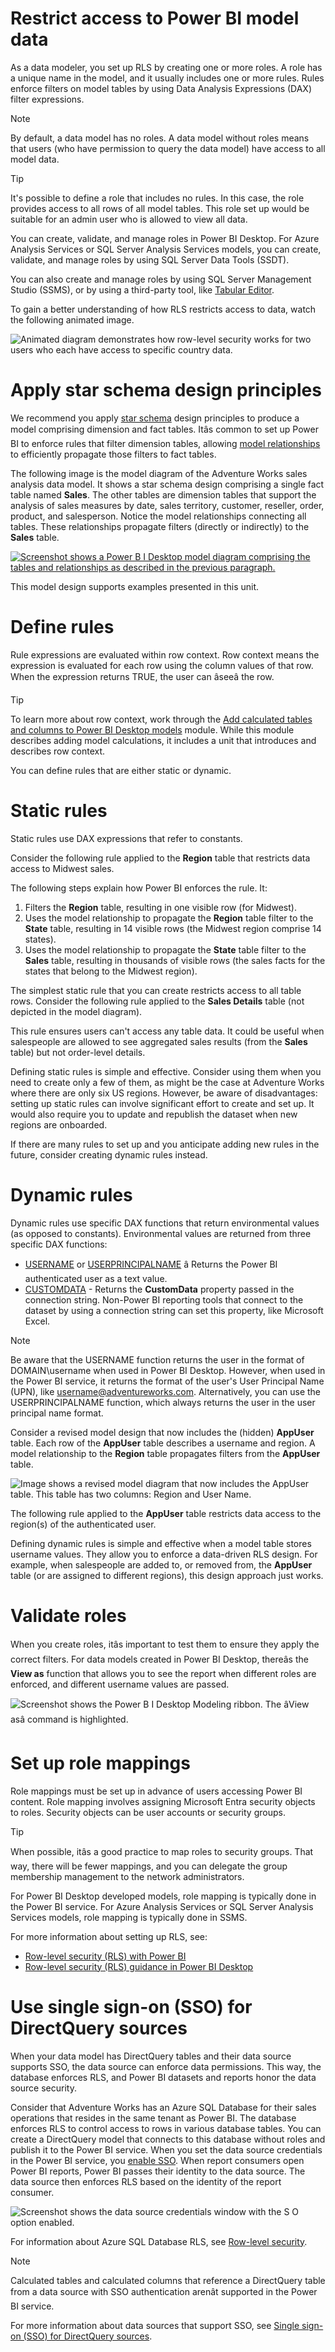 
# 
# Restrict access to Power BI model data

As a data modeler, you set up RLS by creating one or more roles. A role has a unique name in the model, and it usually includes one or more rules. Rules enforce filters on model tables by using Data Analysis Expressions (DAX) filter expressions.

Note

By default, a data model has no roles. A data model without roles means that users (who have permission to query the data model) have access to all model data.

Tip

It's possible to define a role that includes no rules. In this case, the role provides access to all rows of all model tables. This role set up would be suitable for an admin user who is allowed to view all data.

You can create, validate, and manage roles in Power BI Desktop. For Azure Analysis Services or SQL Server Analysis Services models, you can create, validate, and manage roles by using SQL Server Data Tools (SSDT).

You can also create and manage roles by using SQL Server Management Studio (SSMS), or by using a third-party tool, like [Tabular Editor](https://tabulareditor.com/).

To gain a better understanding of how RLS restricts access to data, watch the following animated image.

![Animated diagram demonstrates how row-level security works for two users who each have access to specific country data.](../../wwl-data-ai/enforce-power-bi-model-security/media/introduce-row-level-security.gif)

## 
# Apply star schema design principles

We recommend you apply [star schema](/en-us/power-bi/guidance/star-schema) design principles to produce a model comprising dimension and fact tables. Itâs common to set up Power BI to enforce rules that filter dimension tables, allowing [model relationships](/en-us/power-bi/transform-model/desktop-relationships-understand) to efficiently propagate those filters to fact tables.

The following image is the model diagram of the Adventure Works sales analysis data model. It shows a star schema design comprising a single fact table named **Sales**. The other tables are dimension tables that support the analysis of sales measures by date, sales territory, customer, reseller, order, product, and salesperson. Notice the model relationships connecting all tables. These relationships propagate filters (directly or indirectly) to the **Sales** table.

[![Screenshot shows a Power B I Desktop model diagram comprising the tables and relationships as described in the previous paragraph.](../../wwl-data-ai/enforce-power-bi-model-security/media/model-diagram-star-schema.png)](../../wwl-data-ai/enforce-power-bi-model-security/media/model-diagram-star-schema.png#lightbox)

This model design supports examples presented in this unit.

## 
# Define rules

Rule expressions are evaluated within row context. Row context means the expression is evaluated for each row using the column values of that row. When the expression returns TRUE, the user can âseeâ the row.

Tip

To learn more about row context, work through the [Add calculated tables and columns to Power BI Desktop models](/en-us/training/modules/dax-power-bi-add-calculated-tables/) module. While this module describes adding model calculations, it includes a unit that introduces and describes row context.

You can define rules that are either static or dynamic.

### 
# Static rules

Static rules use DAX expressions that refer to constants.

Consider the following rule applied to the **Region** table that restricts data access to Midwest sales.

The following steps explain how Power BI enforces the rule. It:

1. Filters the **Region** table, resulting in one visible row (for Midwest).
2. Uses the model relationship to propagate the **Region** table filter to the **State** table, resulting in 14 visible rows (the Midwest region comprise 14 states).
3. Uses the model relationship to propagate the **State** table filter to the **Sales** table, resulting in thousands of visible rows (the sales facts for the states that belong to the Midwest region).

The simplest static rule that you can create restricts access to all table rows. Consider the following rule applied to the **Sales Details** table (not depicted in the model diagram).

This rule ensures users can't access any table data. It could be useful when salespeople are allowed to see aggregated sales results (from the **Sales** table) but not order-level details.

Defining static rules is simple and effective. Consider using them when you need to create only a few of them, as might be the case at Adventure Works where there are only six US regions. However, be aware of disadvantages: setting up static rules can involve significant effort to create and set up. It would also require you to update and republish the dataset when new regions are onboarded.

If there are many rules to set up and you anticipate adding new rules in the future, consider creating dynamic rules instead.

### 
# Dynamic rules

Dynamic rules use specific DAX functions that return environmental values (as opposed to constants). Environmental values are returned from three specific DAX functions:

- [USERNAME](/en-us/dax/username-function-dax) or [USERPRINCIPALNAME](/en-us/dax/userprincipalname-function-dax) â Returns the Power BI authenticated user as a text value.
- [CUSTOMDATA](/en-us/dax/customdata-function-dax) - Returns the **CustomData** property passed in the connection string. Non-Power BI reporting tools that connect to the dataset by using a connection string can set this property, like Microsoft Excel.

Note

Be aware that the USERNAME function returns the user in the format of DOMAIN\username when used in Power BI Desktop. However, when used in the Power BI service, it returns the format of the user's User Principal Name (UPN), like username@adventureworks.com. Alternatively, you can use the USERPRINCIPALNAME function, which always returns the user in the user principal name format.

Consider a revised model design that now includes the (hidden) **AppUser** table. Each row of the **AppUser** table describes a username and region. A model relationship to the **Region** table propagates filters from the **AppUser** table.

![Image shows a revised model diagram that now includes the AppUser table. This table has two columns: Region and User Name.](../../wwl-data-ai/enforce-power-bi-model-security/media/model-diagram-appuser-table.png)

The following rule applied to the **AppUser** table restricts data access to the region(s) of the authenticated user.

Defining dynamic rules is simple and effective when a model table stores username values. They allow you to enforce a data-driven RLS design. For example, when salespeople are added to, or removed from, the **AppUser** table (or are assigned to different regions), this design approach just works.

## 
# Validate roles

When you create roles, itâs important to test them to ensure they apply the correct filters. For data models created in Power BI Desktop, thereâs the **View as** function that allows you to see the report when different roles are enforced, and different username values are passed.

![Screenshot shows the Power B I Desktop Modeling ribbon. The âView asâ command is highlighted.](../../wwl-data-ai/enforce-power-bi-model-security/media/power-bi-desktop-security-view.png)

## 
# Set up role mappings

Role mappings must be set up in advance of users accessing Power BI content. Role mapping involves assigning Microsoft Entra security objects to roles. Security objects can be user accounts or security groups.

Tip

When possible, itâs a good practice to map roles to security groups. That way, there will be fewer mappings, and you can delegate the group membership management to the network administrators.

For Power BI Desktop developed models, role mapping is typically done in the Power BI service. For Azure Analysis Services or SQL Server Analysis Services models, role mapping is typically done in SSMS.

For more information about setting up RLS, see:

- [Row-level security (RLS) with Power BI](/en-us/power-bi/enterprise/service-admin-rls)
- [Row-level security (RLS) guidance in Power BI Desktop](/en-us/power-bi/guidance/rls-guidance)

## 
# Use single sign-on (SSO) for DirectQuery sources

When your data model has DirectQuery tables and their data source supports SSO, the data source can enforce data permissions. This way, the database enforces RLS, and Power BI datasets and reports honor the data source security.

Consider that Adventure Works has an Azure SQL Database for their sales operations that resides in the same tenant as Power BI. The database enforces RLS to control access to rows in various database tables. You can create a DirectQuery model that connects to this database without roles and publish it to the Power BI service. When you set the data source credentials in the Power BI service, you [enable SSO](/en-us/power-bi/connect-data/service-azure-sql-database-with-direct-connect). When report consumers open Power BI reports, Power BI passes their identity to the data source. The data source then enforces RLS based on the identity of the report consumer.

![Screenshot shows the data source credentials window with the S O option enabled.](../../wwl-data-ai/enforce-power-bi-model-security/media/set-data-source-credentials-single-sign-on.png)

For information about Azure SQL Database RLS, see [Row-level security](/en-us/sql/relational-databases/security/row-level-security).

Note

Calculated tables and calculated columns that reference a DirectQuery table from a data source with SSO authentication arenât supported in the Power BI service.

For more information about data sources that support SSO, see [Single sign-on (SSO) for DirectQuery sources](/en-us/power-bi/connect-data/power-bi-data-sources).



